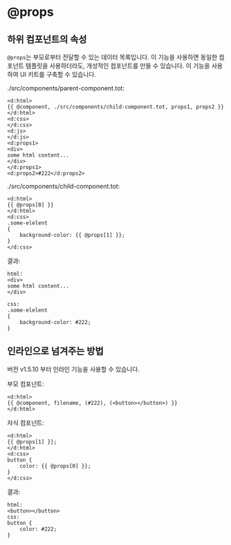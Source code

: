 # @props

## 하위 컴포넌트의 속성

`@props`는 부모로부터 전달할 수 있는 데이터 목록입니다.
이 기능을 사용하면 동일한 컴포넌트 템플릿을 사용하더라도, 개성적인 컴포넌트를 만들 수 있습니다. 이 기능을 사용하여 UI 키트를 구축할 수 있습니다.

./src/components/parent-component.tot:

```
<d:html>
{{ @component, ./src/components/child-component.tot, props1, props2 }}
</d:html>
<d:css>
</d:css>
<d:js>
</d:js>
<d:props1>
<div>
some html content...
</div>
</d:props1>
<d:props2>#222</d:props2>
```

./src/components/child-component.tot:

```
<d:html>
{{ @props[0] }}
</d:html>
<d:css>
.some-elelent
{
    background-color: {{ @props[1] }};
}
</d:css>
```

결과:

```
html:
<div>
some html content...
</div>

css:
.some-elelent
{
    background-color: #222;
}
```

## 인라인으로 넘겨주는 방법

버전 v1.5.10 부터 인라인 기능을 사용할 수 있습니다.

부모 컴포넌트:

```
<d:html>
{{ @component, filename, (#222), (<button></button>) }}
</d:html>
```

자식 컴포넌트:

```
<d:html>
{{ @props[1] }};
</d:html>
<d:css>
button {
    color: {{ @props[0] }};
}
</d:css>
```

결과:

```
html:
<button></button>
css:
button {
    color: #222;
}
```
